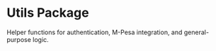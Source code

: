 # Utils Package

Helper functions for authentication, M-Pesa integration, and general-purpose logic.
